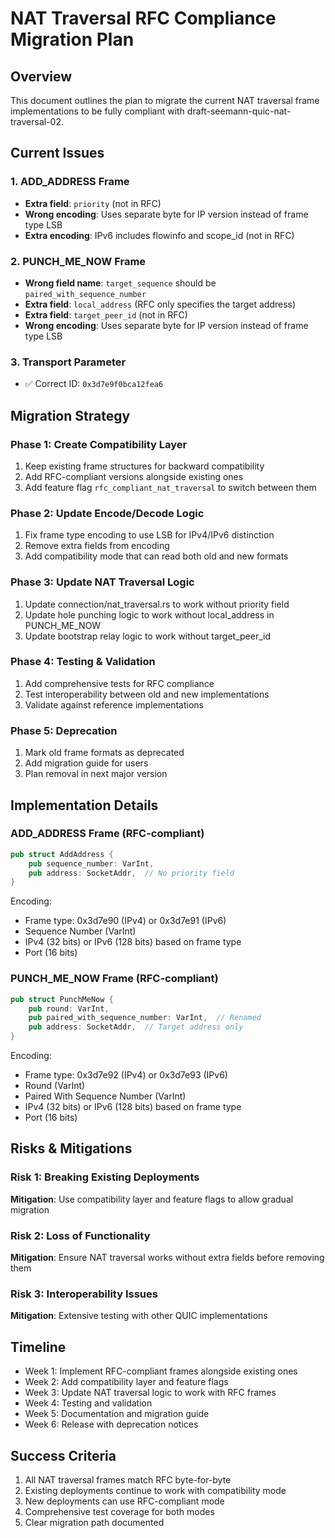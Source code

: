 # NAT Traversal RFC Compliance Migration Plan

## Overview

This document outlines the plan to migrate the current NAT traversal frame implementations to be fully compliant with draft-seemann-quic-nat-traversal-02.

## Current Issues

### 1. ADD_ADDRESS Frame
- **Extra field**: `priority` (not in RFC)
- **Wrong encoding**: Uses separate byte for IP version instead of frame type LSB
- **Extra encoding**: IPv6 includes flowinfo and scope_id (not in RFC)

### 2. PUNCH_ME_NOW Frame  
- **Wrong field name**: `target_sequence` should be `paired_with_sequence_number`
- **Extra field**: `local_address` (RFC only specifies the target address)
- **Extra field**: `target_peer_id` (not in RFC)
- **Wrong encoding**: Uses separate byte for IP version instead of frame type LSB

### 3. Transport Parameter
- ✅ Correct ID: `0x3d7e9f0bca12fea6`

## Migration Strategy

### Phase 1: Create Compatibility Layer
1. Keep existing frame structures for backward compatibility
2. Add RFC-compliant versions alongside existing ones
3. Add feature flag `rfc_compliant_nat_traversal` to switch between them

### Phase 2: Update Encode/Decode Logic
1. Fix frame type encoding to use LSB for IPv4/IPv6 distinction
2. Remove extra fields from encoding
3. Add compatibility mode that can read both old and new formats

### Phase 3: Update NAT Traversal Logic
1. Update connection/nat_traversal.rs to work without priority field
2. Update hole punching logic to work without local_address in PUNCH_ME_NOW
3. Update bootstrap relay logic to work without target_peer_id

### Phase 4: Testing & Validation
1. Add comprehensive tests for RFC compliance
2. Test interoperability between old and new implementations
3. Validate against reference implementations

### Phase 5: Deprecation
1. Mark old frame formats as deprecated
2. Add migration guide for users
3. Plan removal in next major version

## Implementation Details

### ADD_ADDRESS Frame (RFC-compliant)
```rust
pub struct AddAddress {
    pub sequence_number: VarInt,
    pub address: SocketAddr,  // No priority field
}
```

Encoding:
- Frame type: 0x3d7e90 (IPv4) or 0x3d7e91 (IPv6)
- Sequence Number (VarInt)
- IPv4 (32 bits) or IPv6 (128 bits) based on frame type
- Port (16 bits)

### PUNCH_ME_NOW Frame (RFC-compliant)
```rust
pub struct PunchMeNow {
    pub round: VarInt,
    pub paired_with_sequence_number: VarInt,  // Renamed
    pub address: SocketAddr,  // Target address only
}
```

Encoding:
- Frame type: 0x3d7e92 (IPv4) or 0x3d7e93 (IPv6)
- Round (VarInt)
- Paired With Sequence Number (VarInt)
- IPv4 (32 bits) or IPv6 (128 bits) based on frame type
- Port (16 bits)

## Risks & Mitigations

### Risk 1: Breaking Existing Deployments
**Mitigation**: Use compatibility layer and feature flags to allow gradual migration

### Risk 2: Loss of Functionality
**Mitigation**: Ensure NAT traversal works without extra fields before removing them

### Risk 3: Interoperability Issues
**Mitigation**: Extensive testing with other QUIC implementations

## Timeline

- Week 1: Implement RFC-compliant frames alongside existing ones
- Week 2: Add compatibility layer and feature flags
- Week 3: Update NAT traversal logic to work with RFC frames
- Week 4: Testing and validation
- Week 5: Documentation and migration guide
- Week 6: Release with deprecation notices

## Success Criteria

1. All NAT traversal frames match RFC byte-for-byte
2. Existing deployments continue to work with compatibility mode
3. New deployments can use RFC-compliant mode
4. Comprehensive test coverage for both modes
5. Clear migration path documented